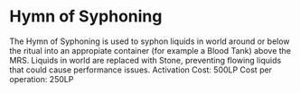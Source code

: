 # Hymn of Syphoning

The Hymn of Syphoning is used to syphon liquids in world around or below the ritual into an appropiate container (for example a Blood Tank) above the MRS. Liquids in world are replaced with Stone, preventing flowing liquids that could cause performance issues.
Activation Cost: 500LP
Cost per operation: 250LP
